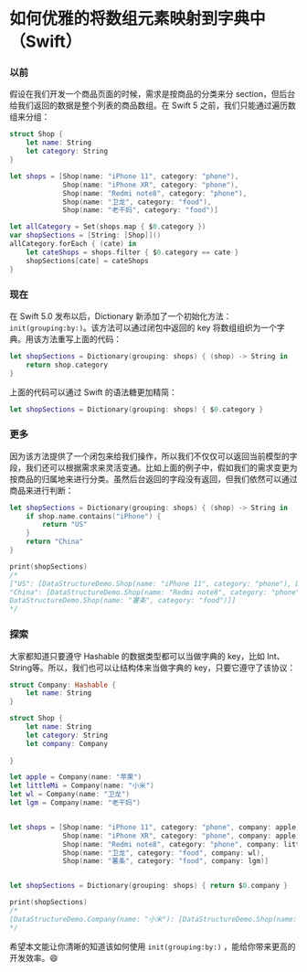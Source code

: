 # 如何优雅的将数组元素映射到字典中（Swift）

### 以前

假设在我们开发一个商品页面的时候，需求是按商品的分类来分 section，但后台给我们返回的数据是整个列表的商品数组。在 Swift 5 之前，我们只能通过遍历数组来分组：

```swift
struct Shop {
    let name: String
    let category: String
}

let shops = [Shop(name: "iPhone 11", category: "phone"),
             Shop(name: "iPhone XR", category: "phone"),
             Shop(name: "Redmi note8", category: "phone"),
             Shop(name: "卫龙", category: "food"),
             Shop(name: "老干妈", category: "food")]

let allCategory = Set(shops.map { $0.category })
var shopSections = [String: [Shop]]()
allCategory.forEach { (cate) in
    let cateShops = shops.filter { $0.category == cate }
    shopSections[cate] = cateShops
}
```

### 现在

在 Swift 5.0 发布以后，Dictionary 新添加了一个初始化方法：`init(grouping:by:)`。该方法可以通过闭包中返回的 key 将数组组织为一个字典。用该方法重写上面的代码：

```swift
let shopSections = Dictionary(grouping: shops) { (shop) -> String in
    return shop.category
}
```

上面的代码可以通过 Swift 的语法糖更加精简：

```swift
let shopSections = Dictionary(grouping: shops) { $0.category }
```

### 更多

因为该方法提供了一个闭包来给我们操作，所以我们不仅仅可以返回当前模型的字段，我们还可以根据需求来灵活变通。比如上面的例子中，假如我们的需求变更为按商品的归属地来进行分类。虽然后台返回的字段没有返回，但我们依然可以通过商品来进行判断：

```swift
let shopSections = Dictionary(grouping: shops) { (shop) -> String in
    if shop.name.contains("iPhone") {
        return "US"
    }
    return "China"
}

print(shopSections)
/*
["US": [DataStructureDemo.Shop(name: "iPhone 11", category: "phone"), DataStructureDemo.Shop(name: "iPhone XR", category: "phone")],
"China": [DataStructureDemo.Shop(name: "Redmi note8", category: "phone"), DataStructureDemo.Shop(name: "卫龙", category: "food"),
DataStructureDemo.Shop(name: "薯条", category: "food")]]
*/
```

### 探索

大家都知道只要遵守 Hashable 的数据类型都可以当做字典的 key，比如 Int、String等。所以，我们也可以让结构体来当做字典的 key，只要它遵守了该协议：

```swift
struct Company: Hashable {
    let name: String
}

struct Shop {
    let name: String
    let category: String
    let company: Company
    
}

let apple = Company(name: "苹果")
let littleMi = Company(name: "小米")
let wl = Company(name: "卫龙")
let lgm = Company(name: "老干妈")


let shops = [Shop(name: "iPhone 11", category: "phone", company: apple),
             Shop(name: "iPhone XR", category: "phone", company: apple),
             Shop(name: "Redmi note8", category: "phone", company: littleMi),
             Shop(name: "卫龙", category: "food", company: wl),
             Shop(name: "薯条", category: "food", company: lgm)]


let shopSections = Dictionary(grouping: shops) { return $0.company }

print(shopSections)
/*
[DataStructureDemo.Company(name: "小米"): [DataStructureDemo.Shop(name: "Redmi note8", category: "phone", company: DataStructureDemo.Company(name: "小米"))], DataStructureDemo.Company(name: "苹果"): [DataStructureDemo.Shop(name: "iPhone 11", category: "phone", company: DataStructureDemo.Company(name: "苹果")), DataStructureDemo.Shop(name: "iPhone XR", category: "phone", company: DataStructureDemo.Company(name: "苹果"))], DataStructureDemo.Company(name: "卫龙"): [DataStructureDemo.Shop(name: "卫龙", category: "food", company: DataStructureDemo.Company(name: "卫龙"))], DataStructureDemo.Company(name: "老干妈"): [DataStructureDemo.Shop(name: "薯条", category: "food", company: DataStructureDemo.Company(name: "老干妈"))]]
*/
```

希望本文能让你清晰的知道该如何使用 `init(grouping:by:)` ，能给你带来更高的开发效率。😄

